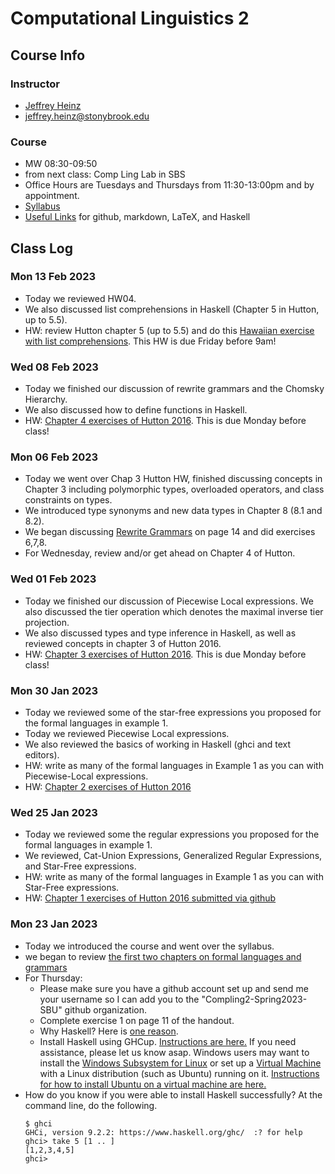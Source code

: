 # Computational Linguistics 2

## Course Info

### Instructor
- [Jeffrey Heinz](https://jeffreyheinz.net)
- jeffrey.heinz@stonybrook.edu

### Course
- MW 08:30-09:50
- from next class: Comp Ling Lab in SBS
- Office Hours are Tuesdays and Thursdays from 11:30-13:00pm and by appointment.
- [Syllabus](compling2-LIN637-23S-Heinz.pdf)
- [Useful Links](UsefulLinks.md) for github, markdown, LaTeX, and Haskell

## Class Log

### Mon 13 Feb 2023
- Today we reviewed HW04.
- We also discussed list comprehensions in Haskell (Chapter 5 in Hutton, up to 5.5).
- HW: review Hutton chapter 5 (up to 5.5) and do this [Hawaiian
  exercise with list
  comprehensions](https://github.com/Compling2-Spring2023-SBU/hw05). This HW
  is due Friday before 9am!

### Wed 08 Feb 2023
- Today we finished our discussion of rewrite grammars and the Chomsky Hierarchy.
- We also discussed how to define functions in Haskell.
- HW: [Chapter 4 exercises of Hutton
  2016](https://github.com/Compling2-Spring2023-SBU/hw04). This is due Monday before class!

### Mon 06 Feb 2023

- Today we went over Chap 3 Hutton HW, finished discussing concepts in
  Chapter 3 including polymorphic types, overloaded operators, and
  class constraints on types.
- We introduced type synonyms and new data types in Chapter 8 (8.1 and 8.2).
- We began discussing [Rewrite Grammars](readings/main.pdf) on page 14 and did exercises 6,7,8.
- For Wednesday, review and/or get ahead on Chapter 4 of Hutton.

### Wed 01 Feb 2023
- Today we finished our discussion of Piecewise Local expressions. We also discussed the tier operation which denotes the maximal inverse tier projection.
- We also discussed types and type inference in Haskell, as well as reviewed concepts in chapter 3 of Hutton 2016.
- HW: [Chapter 3 exercises of Hutton
  2016](https://github.com/Compling2-Spring2023-SBU/hw03). This is due Monday before class!

### Mon 30 Jan 2023
- Today we reviewed some of the star-free expressions you proposed for the formal languages in example 1.
- Today we reviewed Piecewise Local expressions.
- We also reviewed the basics of working in Haskell (ghci and text editors).
- HW: write as many of the formal languages in Example 1 as you can with Piecewise-Local expressions.
- HW: [Chapter 2 exercises of Hutton 2016](https://github.com/Compling2-Spring2023-SBU/hw02)

### Wed 25 Jan 2023

- Today we reviewed some the regular expressions you proposed for the formal languages in example 1.
- We reviewed, Cat-Union Expressions, Generalized Regular Expressions, and Star-Free expressions.
- HW: write as many of the formal languages in Example 1 as you can with Star-Free expressions.
- HW: [Chapter 1 exercises of Hutton 2016 submitted via github](https://github.com/Compling2-Spring2023-SBU/hw01)

### Mon 23 Jan 2023

- Today we introduced the course and went over the syllabus.
- we began to review [the first two chapters on formal languages and grammars](readings/main.pdf)
- For Thursday:
  - Please make sure you have a github account set up and send me your
	username so I can add you to the "Compling2-Spring2023-SBU" github
	organization.
  - Complete exercise 1 on page 11 of the handout.
  - Why Haskell? Here is [one reason](https://youtu.be/M5HuOZ4sgJE).
  - Install Haskell using GHCup. [Instructions are
	here.](https://www.haskell.org/ghcup/) If you need assistance,
	please let us know asap. Windows users may
	want to install the [Windows Subsystem for
	Linux](https://docs.microsoft.com/en-us/windows/wsl/) or set up a
	[Virtual Machine](https://www.virtualbox.org/) with a Linux
	distribution (such as Ubuntu) running on it. [Instructions for how
	to install Ubuntu on a virtual machine are
	here.](https://ubuntu.com/tutorials/how-to-run-ubuntu-desktop-on-a-virtual-machine-using-virtualbox#1-overview)
 - How do you know if you were able to install Haskell successfully? At the command line, do the following.
	```
	$ ghci
	GHCi, version 9.2.2: https://www.haskell.org/ghc/  :? for help
	ghci> take 5 [1 .. ]
	[1,2,3,4,5]
	ghci>
	```
